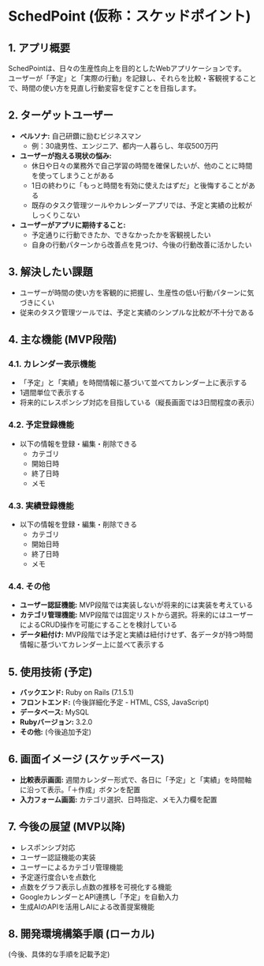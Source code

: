 # SchedPoint (仮称：スケッドポイント)

## 1. アプリ概要

SchedPointは、日々の生産性向上を目的としたWebアプリケーションです。  
ユーザーが「予定」と「実際の行動」を記録し、それらを比較・客観視することで、時間の使い方を見直し行動変容を促すことを目指します。

## 2. ターゲットユーザー

* **ペルソナ:** 自己研鑽に励むビジネスマン
    - 例：30歳男性、エンジニア、都内一人暮らし、年収500万円
* **ユーザーが抱える現状の悩み:**
    - 休日や日々の業務外で自己学習の時間を確保したいが、他のことに時間を使ってしまうことがある
    - 1日の終わりに「もっと時間を有効に使えたはずだ」と後悔することがある
    - 既存のタスク管理ツールやカレンダーアプリでは、予定と実績の比較がしっくりこない
* **ユーザーがアプリに期待すること:**
    - 予定通りに行動できたか、できなかったかを客観視したい
    - 自身の行動パターンから改善点を見つけ、今後の行動改善に活かしたい

## 3. 解決したい課題

- ユーザーが時間の使い方を客観的に把握し、生産性の低い行動パターンに気づきにくい
- 従来のタスク管理ツールでは、予定と実績のシンプルな比較が不十分である

## 4. 主な機能 (MVP段階)

### 4.1. カレンダー表示機能
- 「予定」と「実績」を時間情報に基づいて並べてカレンダー上に表示する
- 1週間単位で表示する
- 将来的にレスポンシブ対応を目指している（縦長画面では3日間程度の表示）

### 4.2. 予定登録機能
- 以下の情報を登録・編集・削除できる
    - カテゴリ
    - 開始日時
    - 終了日時
    - メモ

### 4.3. 実績登録機能
- 以下の情報を登録・編集・削除できる
    - カテゴリ
    - 開始日時
    - 終了日時
    - メモ

### 4.4. その他
- **ユーザー認証機能:** MVP段階では実装しないが将来的には実装を考えている
- **カテゴリ管理機能:** MVP段階では固定リストから選択。将来的にはユーザーによるCRUD操作を可能にすることを検討している
- **データ紐付け:** MVP段階では予定と実績は紐付けせず、各データが持つ時間情報に基づいてカレンダー上に並べて表示する

## 5. 使用技術 (予定)

- **バックエンド:** Ruby on Rails (7.1.5.1)
- **フロントエンド:** (今後詳細化予定 - HTML, CSS, JavaScript)
- **データベース:** MySQL
- **Rubyバージョン:** 3.2.0
- **その他:** (今後追加予定)

## 6. 画面イメージ (スケッチベース)

- **比較表示画面:** 週間カレンダー形式で、各日に「予定」と「実績」を時間軸に沿って表示。「＋作成」ボタンを配置
- **入力フォーム画面:** カテゴリ選択、日時指定、メモ入力欄を配置

## 7. 今後の展望 (MVP以降)

- レスポンシブ対応
- ユーザー認証機能の実装
- ユーザーによるカテゴリ管理機能
- 予定遂行度合いを点数化
- 点数をグラフ表示し点数の推移を可視化する機能
- GoogleカレンダーとAPI連携し「予定」を自動入力
- 生成AIのAPIを活用しAIによる改善提案機能

## 8. 開発環境構築手順 (ローカル)

(今後、具体的な手順を記載予定)
